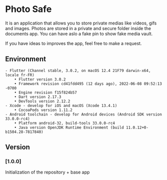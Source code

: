 # Photo Safe
It is an application that allows you to store private medias like videos, gifs and images.
Photos are stored in a private and secure folder inside the documents app.
You can have aslo a fake pin to show fake media vault.

If you have ideas to improves the app, feel free to make a request.

## Environment
    - Flutter (Channel stable, 3.0.2, on macOS 12.4 21F79 darwin-x64, locale fr-FR)
        • Flutter version 3.0.2
        • Framework revision cd41fdd495 (12 days ago), 2022-06-08 09:52:13 -0700
        • Engine revision f15f824b57
        • Dart version 2.17.3
        • DevTools version 2.12.2
    - Xcode - develop for iOS and macOS (Xcode 13.4.1)
        • CocoaPods version 1.11.2
    - Android toolchain - develop for Android devices (Android SDK version 33.0.0-rc4)
        • Platform android-32, build-tools 33.0.0-rc4
        • Java version OpenJDK Runtime Environment (build 11.0.12+0-b1504.28-7817840)

## Version
### [1.0.0] 
Initialization of the repository + base app
